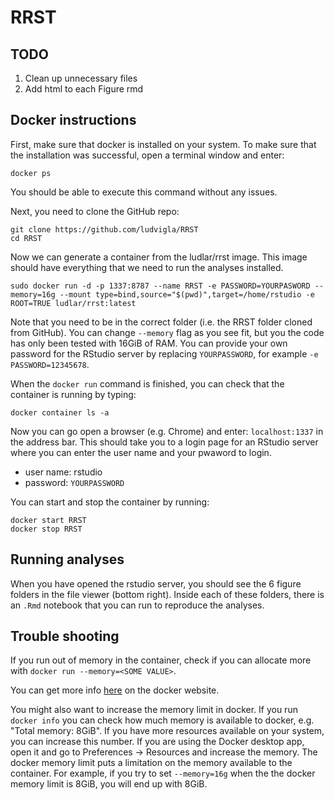 # RRST

## TODO

1. Clean up unnecessary files
2. Add html to each Figure rmd

## Docker instructions

First, make sure that docker is installed on your system. To make sure 
that the installation was successful, open a terminal window and enter:

````
docker ps
````

You should be able to execute this command without any issues. 

Next, you need to clone the GitHub repo:

````
git clone https://github.com/ludvigla/RRST
cd RRST
````

Now we can generate a container from the ludlar/rrst image. This image should have everything 
that we need to run the analyses installed.

````
sudo docker run -d -p 1337:8787 --name RRST -e PASSWORD=YOURPASWORD --memory=16g --mount type=bind,source="$(pwd)",target=/home/rstudio -e ROOT=TRUE ludlar/rrst:latest
````

Note that you need to be in the correct folder (i.e. the RRST folder cloned from GitHub). You can change 
`--memory` flag as you see fit, but you the code has only been tested with 16GiB of RAM.
You can provide your own password for the RStudio server by replacing `YOURPASSWORD`, for example 
`-e PASSWORD=12345678`. 

When the `docker run` command is finished, you  can check that the container is running by typing:

````
docker container ls -a
````

Now you can go open a browser (e.g. Chrome) and enter: `localhost:1337` in the address bar. This should 
take you to a login page for an RStudio server where you can enter the user name and your pwaword to login.

* user name: rstudio
* password: `YOURPASSWORD` 

You can start and stop the container by running:

````
docker start RRST
docker stop RRST
````

## Running analyses

When you have opened the rstudio server, you should see the 6 figure folders in the 
file viewer (bottom right). Inside each of these folders, there is an `.Rmd` notebook
that you can run to reproduce the analyses.

## Trouble shooting

If you run out of memory in the container, check if you can allocate more with 
`docker run --memory=<SOME VALUE>`. 

You can get more info [here](https://docs.docker.com/config/containers/resource_constraints/) on the docker website.

You might also want to increase the memory limit in docker. If you run `docker info` you can check how much memory is
available to docker, e.g. "Total memory: 8GiB". If you have more resources available on your system, you can increase 
this number. If you are using the Docker desktop app, open it and go to Preferences -> Resources and increase the memory. 
The docker memory limit puts a limitation on the memory available to the container. 
For example, if you try to set `--memory=16g` when the the docker memory limit is 8GiB, you will end up with 8GiB. 
